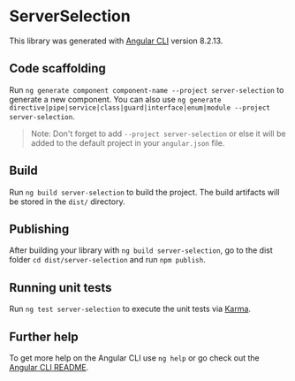 # ServerSelection

This library was generated with [Angular CLI](https://github.com/angular/angular-cli) version 8.2.13.

## Code scaffolding

Run `ng generate component component-name --project server-selection` to generate a new component. You can also use `ng generate directive|pipe|service|class|guard|interface|enum|module --project server-selection`.
> Note: Don't forget to add `--project server-selection` or else it will be added to the default project in your `angular.json` file. 

## Build

Run `ng build server-selection` to build the project. The build artifacts will be stored in the `dist/` directory.

## Publishing

After building your library with `ng build server-selection`, go to the dist folder `cd dist/server-selection` and run `npm publish`.

## Running unit tests

Run `ng test server-selection` to execute the unit tests via [Karma](https://karma-runner.github.io).

## Further help

To get more help on the Angular CLI use `ng help` or go check out the [Angular CLI README](https://github.com/angular/angular-cli/blob/master/README.md).
